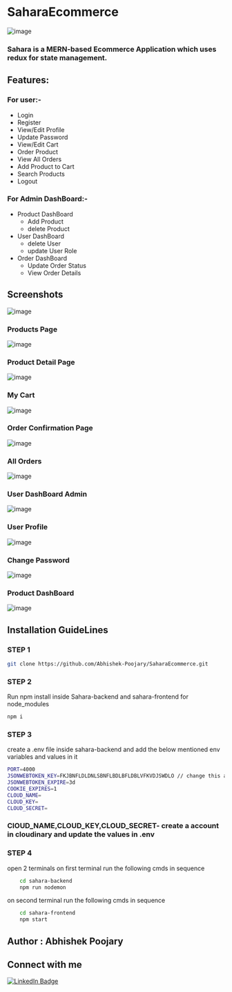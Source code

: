 # SaharaEcommerce
![image](https://user-images.githubusercontent.com/101885586/165220593-e9a9424d-55bc-4d8f-9a9e-795e4a3cdd1e.png)
### Sahara is a MERN-based Ecommerce Application which uses redux for state management.



## Features:

### For user:-
<ul>
	<li>Login</li>
	<li>Register</li>
	<li>View/Edit Profile</li>
	<li>Update Password</li>
	<li>View/Edit Cart</li>
	<li>Order Product</li>
	<li>View All Orders</li>
	<li>Add Product to Cart</li>
	<li>Search Products</li>
	<li>Logout</li>
</ul>
  

### For Admin DashBoard:-
<ul>
<li>	Product DashBoard 
    <ul>
		  <li>Add Product </li>
		 <li>  delete Product
    </ul>
 </li>
<li>	User DashBoard
    <ul>
	 <li>	  delete User </li>
	 <li>	  update User Role </li>
    </ul>
  </li>
<li>	Order DashBoard
    <ul>
		   <li>Update Order Status</li>
		  <li> View Order Details</li>
    </ul>
  </li>
</ul>
		

## Screenshots
![image](https://user-images.githubusercontent.com/101885586/165222717-010908c9-ff06-4494-9db6-53ac0e017c87.png)

### Products Page

![image](https://user-images.githubusercontent.com/101885586/165221263-6b538e1d-2090-4f3e-bace-8e3548d1fe31.png)

### Product Detail Page

![image](https://user-images.githubusercontent.com/101885586/165221323-a84b10a7-8780-4360-9973-a3658a0f198f.png)

### My Cart

![image](https://user-images.githubusercontent.com/101885586/165221444-320ee0b0-648f-4a60-b759-91c360e4fa30.png)

### Order Confirmation Page

![image](https://user-images.githubusercontent.com/101885586/165221480-b2b2059e-0cc9-42e7-b685-ed422c9dfe11.png)

### All Orders

![image](https://user-images.githubusercontent.com/101885586/165221629-fbf8d1db-ab98-43d6-acf7-5082aca151b1.png)

### User DashBoard Admin

![image](https://user-images.githubusercontent.com/101885586/165221702-0c4076b0-1f7f-4a41-a96d-f6ac147d2820.png)

### User Profile

![image](https://user-images.githubusercontent.com/101885586/165221728-9b5827f1-b641-4314-a536-61dee738c46b.png)

### Change Password

![image](https://user-images.githubusercontent.com/101885586/165221760-20309295-a1b8-4ce1-b7d9-3a04e39c8f39.png)

### Product DashBoard

![image](https://user-images.githubusercontent.com/101885586/165221837-211d6a00-5727-4054-8cb2-ca37904aa165.png)

	
## Installation GuideLines

### STEP 1
```sh
git clone https://github.com/Abhishek-Poojary/SaharaEcommerce.git
```

### STEP 2
Run npm install inside Sahara-backend and sahara-frontend for node_modules
```sh
npm i 
```

### STEP 3
create a .env file inside sahara-backend and add the below mentioned env variables and values in it
```sh
PORT=4000
JSONWEBTOKEN_KEY=FKJBNFLDLDNLSBNFLBDLBFLDBLVFKVDJSWDLO // change this according to you
JSONWEBTOKEN_EXPIRE=3d
COOKIE_EXPIRES=1
CLOUD_NAME=
CLOUD_KEY=
CLOUD_SECRET=
```

### ClOUD_NAME,CLOUD_KEY,CLOUD_SECRET- create a account in cloudinary and update the values in .env

### STEP 4
open 2 terminals
on first terminal run the following cmds in sequence
```sh
	cd sahara-backend
	npm run nodemon
```
on second terminal run the following cmds in sequence
```sh
	cd sahara-frontend
	npm start
```


## Author : Abhishek Poojary

## Connect with me 
[![LinkedIn Badge](https://img.shields.io/badge/LinkedIn-Profile-informational?style=flat&logo=linkedin&logoColor=white&color=0D76A8)](https://www.linkedin.com/in/abhishek-poojary-a46bb5189/)
